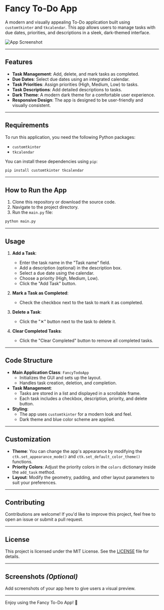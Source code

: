 # Fancy To-Do App

A modern and visually appealing To-Do application built using `customtkinter` and `tkcalendar`. This app allows users to manage tasks with due dates, priorities, and descriptions in a sleek, dark-themed interface.

![App Screenshot](images/screenshot.png)

---

## Features

- **Task Management**: Add, delete, and mark tasks as completed.
- **Due Dates**: Select due dates using an integrated calendar.
- **Task Priorities**: Assign priorities (High, Medium, Low) to tasks.
- **Task Descriptions**: Add detailed descriptions to tasks.
- **Dark Theme**: A modern dark theme for a comfortable user experience.
- **Responsive Design**: The app is designed to be user-friendly and visually consistent.

---

## Requirements

To run this application, you need the following Python packages:

- `customtkinter`
- `tkcalendar`

You can install these dependencies using `pip`:

```bash
pip install customtkinter tkcalendar
```

---

## How to Run the App

1. Clone this repository or download the source code.
2. Navigate to the project directory.
3. Run the `main.py` file:

```bash
python main.py
```

---

## Usage

1. **Add a Task**:
   - Enter the task name in the "Task name" field.
   - Add a description (optional) in the description box.
   - Select a due date using the calendar.
   - Choose a priority (High, Medium, Low).
   - Click the "Add Task" button.

2. **Mark a Task as Completed**:
   - Check the checkbox next to the task to mark it as completed.

3. **Delete a Task**:
   - Click the "✕" button next to the task to delete it.

4. **Clear Completed Tasks**:
   - Click the "Clear Completed" button to remove all completed tasks.

---

## Code Structure

- **Main Application Class**: `FancyTodoApp`
  - Initializes the GUI and sets up the layout.
  - Handles task creation, deletion, and completion.
- **Task Management**:
  - Tasks are stored in a list and displayed in a scrollable frame.
  - Each task includes a checkbox, description, priority, and delete button.
- **Styling**:
  - The app uses `customtkinter` for a modern look and feel.
  - Dark theme and blue color scheme are applied.

---

## Customization

- **Theme**: You can change the app's appearance by modifying the `ctk.set_appearance_mode()` and `ctk.set_default_color_theme()` functions.
- **Priority Colors**: Adjust the priority colors in the `colors` dictionary inside the `add_task` method.
- **Layout**: Modify the geometry, padding, and other layout parameters to suit your preferences.

---

## Contributing

Contributions are welcome! If you'd like to improve this project, feel free to open an issue or submit a pull request.

---

## License

This project is licensed under the MIT License. See the [LICENSE](LICENSE) file for details.

---

## Screenshots *(Optional)*

Add screenshots of your app here to give users a visual preview.

---

Enjoy using the Fancy To-Do App! 🚀

